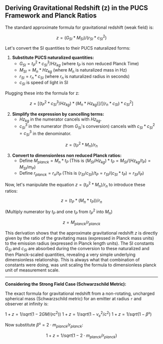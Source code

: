 Deriving Gravitational Redshift (z) in the PUCS Framework and Planck Ratios
--------------------------------------------------------------------------

The standard approximate formula for gravitational redshift (weak field) is:

$$
z = (G_{SI} * M_{SI}) / (r_{SI} * c_{SI}^2)
$$

Let's convert the SI quantities to their PUCS naturalized forms:

1.  **Substitute PUCS naturalized quantities:**
    *   $G_{SI} = t_P^2 * c_{SI}^3 / Hz_{kg}$  (where $t_P$ is non reduced Planck Time)
    *   $M_{SI} = M_n * Hz_{kg}$          (where $M_n$ is naturalized mass in Hz)
    *   $r_{SI} = r_n * c_{SI}$            (where $r_n$ is naturalized radius in seconds)
    *   $c_{SI}$ is speed of light in SI

Plugging these into the formula for z:

$$
z = [(t_P^2 * c_{SI}^3 / Hz_{kg}) * (M_n * Hz_{kg})] / [(r_n * c_{SI}) * c_{SI}^2]
$$

2.  **Simplify the expression by cancelling terms:**
    *   $Hz_{kg}$ in the numerator cancels with $Hz_{kg}$.
    *   $c_{SI}^3$ in the numerator (from $G_{SI}$'s conversion) cancels with $c_{SI} * c_{SI}^2 = c_{SI}^3$ in the denominator.

$$
z = (t_P^2 * M_n) / r_n
$$

3.  **Convert to dimensionless non reduced Planck ratios:**
    *   Define $M_{planck} = M_n * t_P$
        (This is $(M_{SI} / Hz_{kg}) * t_P = M_{SI} / (Hz_{kg} / t_P) = M_{SI} / m_P$)
    *   Define $r_{planck} = r_n / t_P$
        (This is $(r_{SI} / c_{SI}) / t_P = r_{SI} / (c_{SI} * t_P) = r_{SI} / l_P$)

Now, let's manipulate the equation $z = (t_P^2 * M_n) / r_n$ to introduce these ratios:

$$
z = (t_P * (M_n * t_P)) / r_n
$$

(Multiply numerator by $t_P$ and one $t_P$ from $t_P^2$ into $M_n$)

$$
z = M_{planck} / r_{planck}
$$


This derivation shows that the approximate gravitational redshift $z$ is directly given by the ratio of the gravitating mass (expressed in Planck mass units) to the emission radius (expressed in Planck length units). The SI constants $G_{SI}$ and $c_{SI}$ are absorbed during the conversion to these naturalized and then Planck-scaled quantities, revealing a very simple underlying dimensionless relationship.  This is always what that combination of constants were doing, was unit scaling the formula to dimensionless planck unit of measurement scale.

--------------------------------------------------------------------------

**Considering the Strong Field Case (Schwarzschild Metric):**

The exact formula for gravitational redshift from a non-rotating, uncharged spherical mass (Schwarzschild metric) for an emitter at radius `r` and observer at infinity is:

$1 + z = 1 / sqrt(1 - 2GM/(rc^2))$
$1 + z = 1 / sqrt(1 - v_e^2/c^2)$
$1 + z = 1 / sqrt(1 - β²)$

Now substitute $β² = 2 \cdot m_{planck} / r_{planck}$:

$$
1 + z = 1 / sqrt(1 - 2 \cdot  m_{planck} / r_{planck})
$$